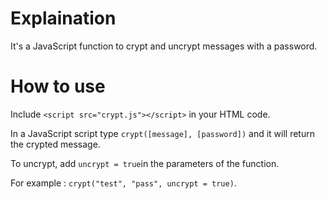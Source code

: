 # Explaination

It's a JavaScript function to crypt and uncrypt messages with a password.

# How to use

Include ```<script src="crypt.js"></script>``` in your HTML code. 

In a JavaScript script type ```crypt([message], [password])``` and it will return the crypted message.


To uncrypt, add ```uncrypt = true```in the parameters of the function. 

For example : ```crypt("test", "pass", uncrypt = true)```.
